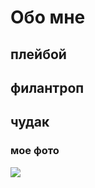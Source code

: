 # Обо мне

## плейбой

## филантроп

## чудак

### мое фото

![](https://bugaga.ru/uploads/posts/2012-09/1348382795_s3img_12398122_63799_11.jpg)